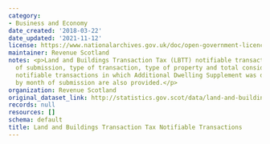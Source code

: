 ```yaml
---
category:
- Business and Economy
date_created: '2018-03-22'
date_updated: '2021-11-12'
license: https://www.nationalarchives.gov.uk/doc/open-government-licence/version/3/
maintainer: Revenue Scotland
notes: <p>Land and Buildings Transaction Tax (LBTT) notifiable transactions by month
  of submission, type of transaction, type of property and total consideration. LBTT
  notifiable transactions in which Additional Dwelling Supplement was declared due
  by month of submission are also provided.</p>
organization: Revenue Scotland
original_dataset_link: http://statistics.gov.scot/data/land-and-buildings-transaction-tax-notifiable-transactions
records: null
resources: []
schema: default
title: Land and Buildings Transaction Tax Notifiable Transactions
---
```

